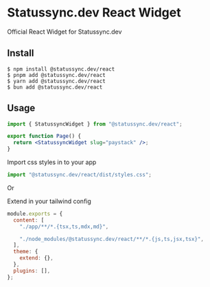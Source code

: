 # Statussync.dev React Widget

Official React Widget for Statussync.dev

## Install

```shell
$ npm install @statussync.dev/react
$ pnpm add @statussync.dev/react
$ yarn add @statussync.dev/react
$ bun add @statussync.dev/react
```

## Usage

```jsx
import { StatussyncWidget } from "@statussync.dev/react";

export function Page() {
  return <StatussyncWidget slug="paystack" />;
}
```

Import css styles in to your app

```js
import "@statussync.dev/react/dist/styles.css";
```

Or

Extend in your tailwind config

```js
module.exports = {
  content: [
    "./app/**/*.{tsx,ts,mdx,md}",

    "./node_modules/@statussync.dev/react/**/*.{js,ts,jsx,tsx}",
  ],
  theme: {
    extend: {},
  },
  plugins: [],
};
```
